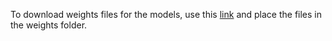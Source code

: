To download weights files for the models, use this [link](https://drive.google.com/open?id=1UZFUaYF8mIk6_K1Igf-AiF9tWq09qKUz) and place the files in the weights folder.
